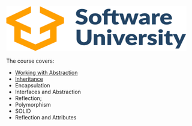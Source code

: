 
<a href="https://softuni.bg/"><img width="480" height="120" border="0" alt="Premium WordPress Themes - AppThemes" src="https://raw.githubusercontent.com/radotooo/SoftUni/master/C%23Advance/SoftUniLogo.png"></img></a>


<p>The course covers:</p>
<ul>
<li><a href="https://github.com/radotooo/SoftUni/tree/master/C%23OOP/01.%20CSharp-OOP-Basics-Working-with-Abstraction-Exercises-Resources">Working with Abstraction</a></li>
<li><a href="https://github.com/radotooo/SoftUni/tree/master/C%23OOP/02.%20CSharp-OOP-Inheritance-Skeleton">Inheritance</a></li>
<li>Encapsulation</li>
<li>Interfaces and Abstraction</li>
<li>Reflection;</li>
<li>Polymorphism</li>
<li>SOLID</li>
<li>Reflection and Attributes</li>
